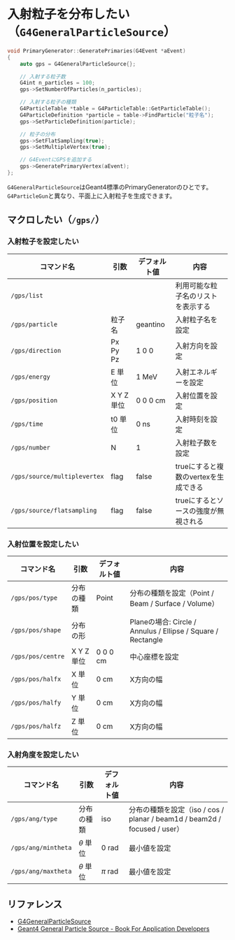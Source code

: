 # 入射粒子を分布したい（``G4GeneralParticleSource``）

```cpp
void PrimaryGenerator::GeneratePrimaries(G4Event *aEvent)
{
    auto gps = G4GeneralParticleSource{};

    // 入射する粒子数
    G4int n_particles = 100;
    gps->SetNumberOfParticles(n_particles);

    // 入射する粒子の種類
    G4ParticleTable *table = G4ParticleTable::GetParticleTable();
    G4ParticleDefinition *particle = table->FindParticle("粒子名");
    gps->SetParticleDefinition(particle);

    // 粒子の分布
    gps->SetFlatSampling(true);
    gps->SetMultipleVertex(true);

    // G4EventにGPSを追加する
    gps->GeneratePrimaryVertex(aEvent);
};
```

``G4GeneralParticleSource``はGeant4標準のPrimaryGeneratorのひとです。
``G4ParticleGun``と異なり、平面上に入射粒子を生成できます。

## マクロしたい（``/gps/``）

### 入射粒子を設定したい

| コマンド名 | 引数 | デフォルト値 | 内容 |
|---|---|---|---|
| ``/gps/list`` | | | 利用可能な粒子名のリストを表示する |
| ``/gps/particle`` | 粒子名 | geantino | 入射粒子名を設定 |
| ``/gps/direction`` | Px Py Pz | 1 0 0 | 入射方向を設定 |
| ``/gps/energy`` | E 単位 | 1 MeV | 入射エネルギーを設定 |
| ``/gps/position`` | X Y Z 単位 | 0 0 0 cm | 入射位置を設定 |
| ``/gps/time`` | t0 単位 | 0 ns | 入射時刻を設定 |
| ``/gps/number`` | N | 1 | 入射粒子数を設定 |
| ``/gps/source/multiplevertex`` | flag | false | trueにすると複数のvertexを生成できる |
| ``/gps/source/flatsampling`` | flag | false | trueにするとソースの強度が無視される |

### 入射位置を設定したい

| コマンド名 | 引数 | デフォルト値 | 内容 |
|---|---|---|---|
| ``/gps/pos/type`` | 分布の種類 | Point | 分布の種類を設定（Point / Beam / Surface / Volume） |
| ``/gps/pos/shape`` | 分布の形 | | Planeの場合: Circle / Annulus / Ellipse / Square / Rectangle |
| ``/gps/pos/centre`` | X Y Z 単位 | 0 0 0 cm | 中心座標を設定 |
| ``/gps/pos/halfx`` | X 単位 | 0 cm | X方向の幅 |
| ``/gps/pos/halfy`` | Y 単位 | 0 cm | X方向の幅 |
| ``/gps/pos/halfz`` | Z 単位 | 0 cm | X方向の幅 |

### 入射角度を設定したい

| コマンド名 | 引数 | デフォルト値 | 内容 |
|---|---|---|---|
| ``/gps/ang/type`` | 分布の種類 | iso | 分布の種類を設定（iso / cos / planar / beam1d / beam2d / focused / user） |
| ``/gps/ang/mintheta`` | $\theta$ 単位 | 0 rad | 最小値を設定 |
| ``/gps/ang/maxtheta`` | $\theta$ 単位 | $\pi$ rad | 最小値を設定 |

## リファレンス

- [G4GeneralParticleSource](https://geant4.kek.jp/Reference/11.2.0/classG4GeneralParticleSource.html)
- [Geant4 General Particle Source - Book For Application Developers](https://geant4-userdoc.web.cern.ch/UsersGuides/ForApplicationDeveloper/html/GettingStarted/generalParticleSource.html)
